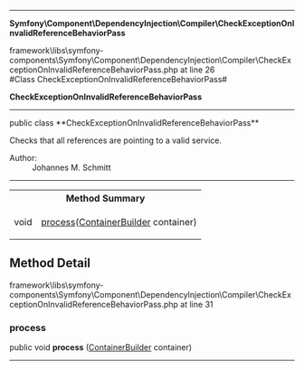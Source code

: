 
- - -

**Symfony\Component\DependencyInjection\Compiler\CheckExceptionOnInvalidReferenceBehaviorPass**
<div class="location">framework\libs\symfony-components\Symfony\Component\DependencyInjection\Compiler\CheckExceptionOnInvalidReferenceBehaviorPass.php at line 26</div>
#Class CheckExceptionOnInvalidReferenceBehaviorPass#

**CheckExceptionOnInvalidReferenceBehaviorPass**


- - -

<p class="signature">public  class **CheckExceptionOnInvalidReferenceBehaviorPass**</p>

<div class="comment" id="overview_description"><p>Checks that all references are pointing to a valid service.</p></div>

<dl>
<dt>Author:</dt>
<dd>Johannes M. Schmitt <schmittjoh@gmail.com></dd>
</dl>

- - -

<table id="summary_method">
<tr><th colspan="2">Method Summary</th></tr>
<tr>
<td class="type">  void</td>
<td class="description"><p class="name"><a href="#process">process</a>(<a href="../../../../symfony/component/dependencyinjection/containerbuilder.html">ContainerBuilder</a> container)</p></td>
</tr>
</table>

<h2 id="detail_method">Method Detail</h2>
<div class="location">framework\libs\symfony-components\Symfony\Component\DependencyInjection\Compiler\CheckExceptionOnInvalidReferenceBehaviorPass.php at line 31</div>
<h3 id="process()">process</h3>

public  void **process** (<a href="../../../../symfony/component/dependencyinjection/containerbuilder.html">ContainerBuilder</a> container)<div class="details">
</div>

- - -

